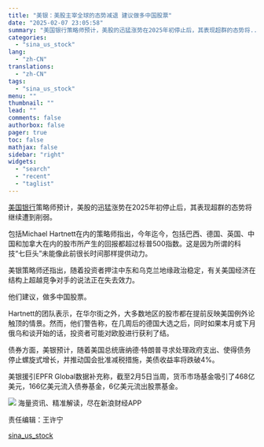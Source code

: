 ```yaml
---
title: "美银：美股主宰全球的态势减退 建议做多中国股票"
date: "2025-02-07 23:05:58"
summary: "美国银行策略师预计，美股的迅猛涨势在2025年初停止后，其表现超群的态势将..."
categories:
  - "sina_us_stock"
lang:
  - "zh-CN"
translations:
  - "zh-CN"
tags:
  - "sina_us_stock"
menu: ""
thumbnail: ""
lead: ""
comments: false
authorbox: false
pager: true
toc: false
mathjax: false
sidebar: "right"
widgets:
  - "search"
  - "recent"
  - "taglist"
---
```


[美国银行](https://stock.finance.sina.com.cn/usstock/quotes/BAC.html)策略师预计，美股的迅猛涨势在2025年初停止后，其表现超群的态势将继续遭到削弱。

包括Michael Hartnett在内的策略师指出，今年迄今，包括巴西、德国、英国、中国和加拿大在内的股市所产生的回报都超过标普500指数。这是因为所谓的科技“七巨头”未能像此前很长时间那样提供动力。

美银策略师还指出，随着投资者押注中东和乌克兰地缘政治稳定，有关美国经济在结构上超越竞争对手的说法正在失去效力。

他们建议，做多中国股票。

Hartnett的团队表示，在华尔街之外，大多数地区的股市都在提前反映美国例外论触顶的情景。然而，他们警告称，在几周后的德国大选之后，同时如果本月或下月俄乌和谈开始的话，投资者可能对欧股进行获利了结。

债券方面，美银预计，随着美国总统唐纳德·特朗普寻求处理政府支出、使得债务停止螺旋式增长，并推动国会批准减税措施，美债收益率将跌破4%。

美银援引EPFR Global数据补充称，截至2月5日当周，货币市场基金吸引了468亿美元，166亿美元流入债券基金，6亿美元流出股票基金。












![](//n.sinaimg.cn/finance/cece9e13/20240627/655959900_20240627.png)
海量资讯、精准解读，尽在新浪财经APP



责任编辑：王许宁

[sina_us_stock](https://finance.sina.com.cn/stock/usstock/c/2025-02-07/doc-ineistrr9618073.shtml)
